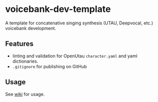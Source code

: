 # voicebank-dev-template
A template for concatenative singing synthesis (UTAU, Deepvocal, etc.) voicebank development.

## Features
- linting and validation for OpenUtau `character.yaml` and yaml dictionaries.
- `.gitignore` for publishing on GitHub

## Usage
See [wiki](wiki) for usage.